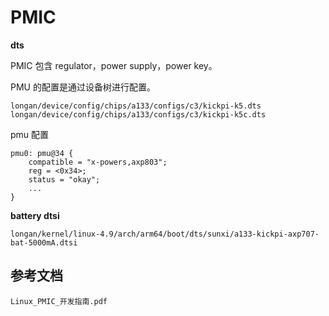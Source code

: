 # PMIC

**dts**

PMIC 包含 regulator，power supply，power key。

PMU 的配置是通过设备树进行配置。

```
longan/device/config/chips/a133/configs/c3/kickpi-k5.dts
longan/device/config/chips/a133/configs/c3/kickpi-k5c.dts
```

pmu 配置

```
pmu0: pmu@34 {
    compatible = "x-powers,axp803";
    reg = <0x34>;
    status = "okay";
    ...
}
```



**battery dtsi**

```
longan/kernel/linux-4.9/arch/arm64/boot/dts/sunxi/a133-kickpi-axp707-bat-5000mA.dtsi
```







## 参考文档

```
Linux_PMIC_开发指南.pdf
```

